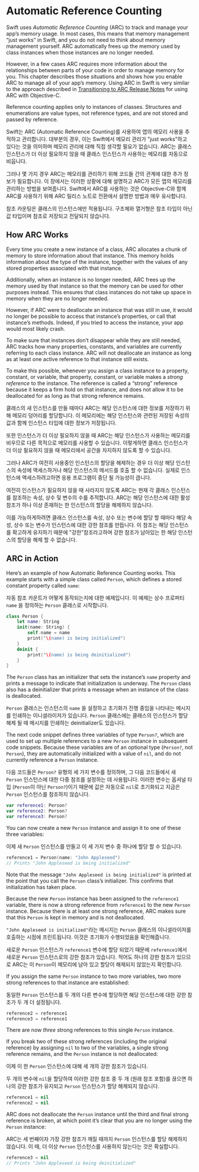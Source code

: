 # Automatic Reference Counting

Swift uses *Automatic Reference Counting* (ARC) to track and manage your app’s memory usage. In most cases, this means that memory management “just works” in Swift, and you do not need to think about memory management yourself. ARC automatically frees up the memory used by class instances when those instances are no longer needed.

However, in a few cases ARC requires more information about the relationships between parts of your code in order to manage memory for you. This chapter describes those situations and shows how you enable ARC to manage all of your app’s memory. Using ARC in Swift is very similar to the approach described in [Transitioning to ARC Release Notes](https://developer.apple.com/library/content/releasenotes/ObjectiveC/RN-TransitioningToARC/Introduction/Introduction.html) for using ARC with Objective-C.

Reference counting applies only to instances of classes. Structures and enumerations are value types, not reference types, and are not stored and passed by reference.

Swift는 ARC (Automatic Reference Counting)를 사용하여 앱의 메모리 사용을 추적하고 관리합니다. 대부분의 경우, 이는 Swift에서 메모리 관리가 "just works"하고 있다는 것을 의미하며 메모리 관리에 대해 직접 생각할 필요가 없습니다. ARC는 클래스 인스턴스가 더 이상 필요하지 않을 때 클래스 인스턴스가 사용하는 메모리를 자동으로 비웁니다.

그러나 몇 가지 경우 ARC는 메모리를 관리하기 위해 코드들 간의 관계에 대한 추가 정보가 필요합니다. 이 장에서는 이러한 상황에 대해 설명하고 ARC가 모든 앱의 메모리를 관리하는 방법을 보여줍니다. Swift에서 ARC를 사용하는 것은 Objective-C와 함께 ARC를 사용하기 위해 ARC 릴리스 노트로 전환에서 설명한 방법과 매우 유사합니다.

참조 카운팅은 클래스의 인스턴스에만 적용됩니다. 구조체와 열거형은 참조 타입이 아닌 값 타입이며 참조로 저장되고 전달되지 않습니다.



## How ARC Works

Every time you create a new instance of a class, ARC allocates a chunk of memory to store information about that instance. This memory holds information about the type of the instance, together with the values of any stored properties associated with that instance.

Additionally, when an instance is no longer needed, ARC frees up the memory used by that instance so that the memory can be used for other purposes instead. This ensures that class instances do not take up space in memory when they are no longer needed.

However, if ARC were to deallocate an instance that was still in use, it would no longer be possible to access that instance’s properties, or call that instance’s methods. Indeed, if you tried to access the instance, your app would most likely crash.

To make sure that instances don’t disappear while they are still needed, ARC tracks how many properties, constants, and variables are currently referring to each class instance. ARC will not deallocate an instance as long as at least one active reference to that instance still exists.

To make this possible, whenever you assign a class instance to a property, constant, or variable, that property, constant, or variable makes a *strong reference* to the instance. The reference is called a “strong” reference because it keeps a firm hold on that instance, and does not allow it to be deallocated for as long as that strong reference remains.

클래스의 새 인스턴스를 만들 때마다 ARC는 해당 인스턴스에 대한 정보를 저장하기 위해 메모리 덩어리를 할당합니다. 이 메모리에는 해당 인스턴스와 관련된 저장된 속성의 값과 함께 인스턴스 타입에 대한 정보가 저장됩니다.

또한 인스턴스가 더 이상 필요하지 않을 때 ARC는 해당 인스턴스가 사용하는 메모리를 비우므로 다른 목적으로 메모리를 사용할 수 있습니다. 이렇게하면 클래스 인스턴스가 더 이상 필요하지 않을 때 메모리에서 공간을 차지하지 않도록 할 수 있습니다.

그러나 ARC가 여전히 사용중인 인스턴스의 할당을 해제하는 경우 더 이상 해당 인스턴스의 속성에 액세스하거나 해당 인스턴스의 메서드를 호출 할 수 없습니다. 실제로 인스턴스에 액세스하려고하면 응용 프로그램이 중단 될 가능성이 큽니다.

여전히 인스턴스가 필요하지 않을 때 사라지지 않도록 ARC는 현재 각 클래스 인스턴스를 참조하는 속성, 상수 및 변수의 수를 추적합니다. ARC는 해당 인스턴스에 대한 활성 참조가 하나 이상 존재하는 한 인스턴스의 할당을 해제하지 않습니다.

이를 가능하게하려면 클래스 인스턴스를 속성, 상수 또는 변수에 할당 할 때마다 해당 속성, 상수 또는 변수가 인스턴스에 대한 강한 참조를 만듭니다. 이 참조는 해당 인스턴스를 확고하게 유지하기 때문에 "강한"참조라고하며 강한 참조가 남아있는 한 해당 인스턴스의 할당을 해제 할 수 없습니다.



## ARC in Action

Here’s an example of how Automatic Reference Counting works. This example starts with a simple class called `Person`, which defines a stored constant property called `name`:

자동 참조 카운트가 어떻게 동작되는지에 대한 예제입니다. 이 예제는 상수 프로퍼티  `name` 을 정의하는  `Person` 클래스로 시작합니다.

```swift
class Person {
    let name: String
    init(name: String) {
        self.name = name
        print("\(name) is being initialized")
    }
    deinit {
        print("\(name) is being deinitialized")
    }
}
```



The `Person` class has an initializer that sets the instance’s `name` property and prints a message to indicate that initialization is underway. The `Person` class also has a deinitializer that prints a message when an instance of the class is deallocated.

`Person` 클래스는 인스턴스의 `name` 을 설정하고 초기화가 진행 중임을 나타내는 메시지를 인쇄하는 이니셜라이저가 있습니다. `Person` 클래스에는 클래스의 인스턴스가 할당 해제 될 때 메시지를 인쇄하는 deinitializer도 있습니다.



The next code snippet defines three variables of type `Person?`, which are used to set up multiple references to a new `Person` instance in subsequent code snippets. Because these variables are of an optional type (`Person?`, not `Person`), they are automatically initialized with a value of `nil`, and do not currently reference a `Person` instance.

다음 코드들은 `Person?` 유형의 세 가지 변수를 정의하며, 그 다음 코드들에서 새 `Person` 인스턴스에 대한 다중 참조를 설정하는 데 사용됩니다. 이러한 변수는 옵셔널 타입 (`Person`이 아닌 `Person?`)이기 때문에 값은 자동으로  `nil`로 초기화되고 지금은  `Person` 인스턴스를 참조하지 않습니다.

```swift
var reference1: Person? 
var reference2: Person? 
var reference3: Person? 
```

You can now create a new `Person` instance and assign it to one of these three variables:

이제 새 `Person` 인스턴스를 만들고 이 세 가지 변수 중 하나에 할당 할 수 있습니다.

```swift
reference1 = Person(name: "John Appleseed")
// Prints "John Appleseed is being initialized"
```

Note that the message `"John Appleseed is being initialized"` is printed at the point that you call the `Person` class’s initializer. This confirms that initialization has taken place.

Because the new `Person` instance has been assigned to the `reference1` variable, there is now a strong reference from `reference1` to the new `Person` instance. Because there is at least one strong reference, ARC makes sure that this `Person` is kept in memory and is not deallocated.

``"John Appleseed is initialized"``라는 메시지는 `Person` 클래스의 이니셜라이저를 호출하는 시점에 프린트됩니다. 이것은 초기화가 수행되었음을 확인해줍니다.

새로운 `Person` 인스턴스가 `reference1` 변수에 할당 되었기 때문에 `reference1`에서 새로운 `Person` 인스턴스로의 강한 참조가 있습니다. 적어도 하나의 강한 참조가 있으므로 ARC는 이 `Person`이 메모리에 남아 있고 할당이 해제되지 않았는지 확인합니다.



If you assign the same `Person` instance to two more variables, two more strong references to that instance are established:

동일한 `Person` 인스턴스를 두 개의 다른 변수에 할당하면 해당 인스턴스에 대한 강한 참조가 두 개 더 설정됩니다.

```swift
reference2 = reference1
reference3 = reference1
```

There are now *three* strong references to this single `Person` instance.

If you break two of these strong references (including the original reference) by assigning `nil` to two of the variables, a single strong reference remains, and the `Person` instance is not deallocated:

이제 이 한 `Person` 인스턴스에 대해 세 개의 강한 참조가 있습니다.

두 개의 변수에 `nil`을 할당하여 이러한 강한 참조 중 두 개 (원래 참조 포함)를 끊으면 하나의 강한 참조가 유지되고 `Person` 인스턴스가 할당 해제되지 않습니다.

```swift
reference1 = nil
reference2 = nil
```

ARC does not deallocate the `Person` instance until the third and final strong reference is broken, at which point it’s clear that you are no longer using the `Person` instance:

ARC는 세 번째이자 가장 강한 참조가 깨질 때까지 `Person` 인스턴스를 할당 해제하지 않습니다. 이 때, 더 이상 `Person` 인스턴스를 사용하지 않는다는 것은 확실합니다.

```swift
reference3 = nil
// Prints "John Appleseed is being deinitialized"
```

